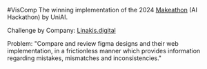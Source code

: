 #VisComp 
The winning implementation of the 2024 [Makeathon](https://makeathon.uniai.gr/en/home-en/) (AI Hackathon) by UniAI. 

Challenge by Company: [Linakis.digital](https://www.linakis.com/en) 

Problem: "Compare and review figma designs and their web implementation, in a frictionless manner which provides information regarding mistakes, mismatches and inconsistencies."
